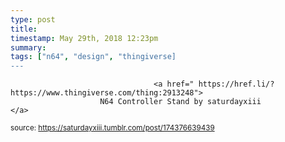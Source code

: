 ```yaml
---
type: post
title: 
timestamp: May 29th, 2018 12:23pm
summary: 
tags: ["n64", "design", "thingiverse]
---
```


                
                
                
                
                
                                    <a href=" https://href.li/?https://www.thingiverse.com/thing:2913248">
                        N64 Controller Stand by saturdayxiii                    </a>
                
                
                
                                
<small>source: https://saturdayxiii.tumblr.com/post/174376639439</small>